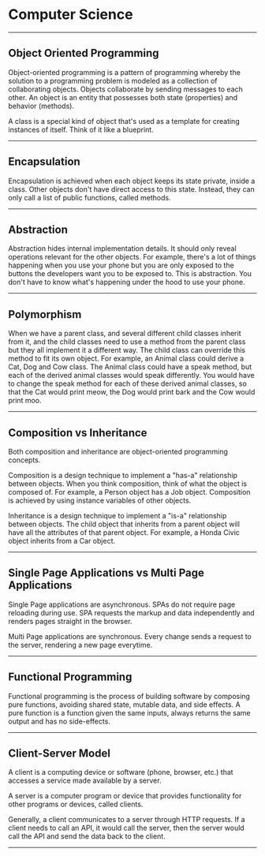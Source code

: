 # Computer Science

***

## Object Oriented Programming

Object-oriented programming is a pattern of programming whereby the solution to a programming problem is modeled as a collection of collaborating objects. Objects collaborate by sending messages to each other. An object is an entity that possesses both state (properties) and behavior (methods).

A class is a special kind of object that's used as a template for creating instances of itself. Think of it like a blueprint.

***

## Encapsulation

Encapsulation is achieved when each object keeps its state private, inside a class. Other objects don't have direct access to this state. Instead, they can only call a list of public functions, called methods. 

*** 

## Abstraction

Abstraction hides internal implementation details. It should only reveal operations relevant for the other objects. For example, there's a lot of things happening when you use your phone but you are only exposed to the buttons the developers want you to be exposed to. This is abstraction. You don't have to know what's happening under the hood to use your phone.

***

## Polymorphism

When we have a parent class, and several different child classes inherit from it, and the child classes need to use a method from the parent class but they all implement it a different way. The child class can override this method to fit its own object. For example, an Animal class could derive a Cat, Dog and Cow class. The Animal class could have a speak method, but each of the derived animal classes would speak differently. You would have to change the speak method for each of these derived animal classes, so that the Cat would print meow, the Dog would print bark and the Cow would print moo.

***

## Composition vs Inheritance

Both composition and inheritance are object-oriented programming concepts.

Composition is a design technique to implement a "has-a" relationship between objects. When you think composition, think of what the object is composed of. For example, a Person object has a Job object. Composition is achieved by using instance variables of other objects.

Inheritance is a design technique to implement a "is-a" relationship between objects. The child object that inherits from a parent object will have all the attributes of that parent object. For example, a Honda Civic object inherits from a Car object.

***

## Single Page Applications vs Multi Page Applications

Single Page applications are asynchronous. SPAs do not require page reloading during use. SPA requests the markup and data independently and renders pages straight in the browser.

Multi Page applications are synchronous. Every change sends a request to the server, rendering a new page everytime. 

***

## Functional Programming

Functional programming is the process of building software by composing pure functions, avoiding shared state, mutable data, and side effects. A pure function is a function given the same inputs, always returns the same output and has no side-effects.

***

## Client-Server Model

A client is a computing device or software (phone, browser, etc.) that accesses a service made available by a server.

A server is a computer program or device that provides functionality for other programs or devices, called clients. 

Generally, a client communicates to a server through HTTP requests. If a client needs to call an API, it would call the server, then the server would call the API and send the data back to the client.

***